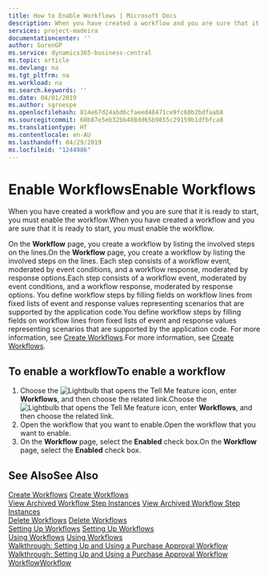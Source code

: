 ```yaml
---
title: How to Enable Workflows | Microsoft Docs
description: When you have created a workflow and you are sure that it is ready to start, you must enable the workflow.
services: project-madeira
documentationcenter: ''
author: SorenGP
ms.service: dynamics365-business-central
ms.topic: article
ms.devlang: na
ms.tgt_pltfrm: na
ms.workload: na
ms.search.keywords: ''
ms.date: 04/01/2019
ms.author: sgroespe
ms.openlocfilehash: 814e67d24abd6cfaeed48471ce9fc60b2bdfaab8
ms.sourcegitcommit: 60b87e5eb32bb408dd65b9855c29159b1dfbfca8
ms.translationtype: HT
ms.contentlocale: en-AU
ms.lasthandoff: 04/29/2019
ms.locfileid: "1244986"
---
```

# <a name="enable-workflows"></a><span data-ttu-id="d8ceb-103">Enable Workflows</span><span class="sxs-lookup"><span data-stu-id="d8ceb-103">Enable Workflows</span></span>
<span data-ttu-id="d8ceb-104">When you have created a workflow and you are sure that it is ready to start, you must enable the workflow.</span><span class="sxs-lookup"><span data-stu-id="d8ceb-104">When you have created a workflow and you are sure that it is ready to start, you must enable the workflow.</span></span>  

 <span data-ttu-id="d8ceb-105">On the **Workflow** page, you create a workflow by listing the involved steps on the lines.</span><span class="sxs-lookup"><span data-stu-id="d8ceb-105">On the **Workflow** page, you create a workflow by listing the involved steps on the lines.</span></span> <span data-ttu-id="d8ceb-106">Each step consists of a workflow event, moderated by event conditions, and a workflow response, moderated by response options.</span><span class="sxs-lookup"><span data-stu-id="d8ceb-106">Each step consists of a workflow event, moderated by event conditions, and a workflow response, moderated by response options.</span></span> <span data-ttu-id="d8ceb-107">You define workflow steps by filling fields on workflow lines from fixed lists of event and response values representing scenarios that are supported by the application code.</span><span class="sxs-lookup"><span data-stu-id="d8ceb-107">You define workflow steps by filling fields on workflow lines from fixed lists of event and response values representing scenarios that are supported by the application code.</span></span> <span data-ttu-id="d8ceb-108">For more information, see [Create Workflows](across-how-to-create-workflows.md).</span><span class="sxs-lookup"><span data-stu-id="d8ceb-108">For more information, see [Create Workflows](across-how-to-create-workflows.md).</span></span>  

## <a name="to-enable-a-workflow"></a><span data-ttu-id="d8ceb-109">To enable a workflow</span><span class="sxs-lookup"><span data-stu-id="d8ceb-109">To enable a workflow</span></span>  
1.  <span data-ttu-id="d8ceb-110">Choose the ![Lightbulb that opens the Tell Me feature](media/ui-search/search_small.png "Tell me what you want to do") icon, enter **Workflows**, and then choose the related link.</span><span class="sxs-lookup"><span data-stu-id="d8ceb-110">Choose the ![Lightbulb that opens the Tell Me feature](media/ui-search/search_small.png "Tell me what you want to do") icon, enter **Workflows**, and then choose the related link.</span></span>  
2.  <span data-ttu-id="d8ceb-111">Open the workflow that you want to enable.</span><span class="sxs-lookup"><span data-stu-id="d8ceb-111">Open the workflow that you want to enable.</span></span>  
3.  <span data-ttu-id="d8ceb-112">On the **Workflow** page, select the **Enabled** check box.</span><span class="sxs-lookup"><span data-stu-id="d8ceb-112">On the **Workflow** page, select the **Enabled** check box.</span></span>  

## <a name="see-also"></a><span data-ttu-id="d8ceb-113">See Also</span><span class="sxs-lookup"><span data-stu-id="d8ceb-113">See Also</span></span>  
 <span data-ttu-id="d8ceb-114">[Create Workflows](across-how-to-create-workflows.md) </span><span class="sxs-lookup"><span data-stu-id="d8ceb-114">[Create Workflows](across-how-to-create-workflows.md) </span></span>  
 <span data-ttu-id="d8ceb-115">[View Archived Workflow Step Instances](across-how-to-view-archived-workflow-step-instances.md) </span><span class="sxs-lookup"><span data-stu-id="d8ceb-115">[View Archived Workflow Step Instances](across-how-to-view-archived-workflow-step-instances.md) </span></span>  
 <span data-ttu-id="d8ceb-116">[Delete Workflows](across-how-to-delete-workflows.md) </span><span class="sxs-lookup"><span data-stu-id="d8ceb-116">[Delete Workflows](across-how-to-delete-workflows.md) </span></span>  
 <span data-ttu-id="d8ceb-117">[Setting Up Workflows](across-set-up-workflows.md) </span><span class="sxs-lookup"><span data-stu-id="d8ceb-117">[Setting Up Workflows](across-set-up-workflows.md) </span></span>  
 <span data-ttu-id="d8ceb-118">[Using Workflows](across-use-workflows.md) </span><span class="sxs-lookup"><span data-stu-id="d8ceb-118">[Using Workflows](across-use-workflows.md) </span></span>  
 <span data-ttu-id="d8ceb-119">[Walkthrough: Setting Up and Using a Purchase Approval Workflow](walkthrough-setting-up-and-using-a-purchase-approval-workflow.md) </span><span class="sxs-lookup"><span data-stu-id="d8ceb-119">[Walkthrough: Setting Up and Using a Purchase Approval Workflow](walkthrough-setting-up-and-using-a-purchase-approval-workflow.md) </span></span>  
 [<span data-ttu-id="d8ceb-120">Workflow</span><span class="sxs-lookup"><span data-stu-id="d8ceb-120">Workflow</span></span>](across-workflow.md)   
